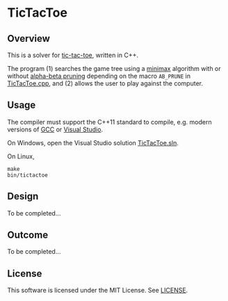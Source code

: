 # TicTacToe

## Overview

This is a solver for [tic-tac-toe](https://en.wikipedia.org/wiki/Tic-tac-toe), written in C++.

The program (1) searches the game tree using a [minimax](https://en.wikipedia.org/wiki/Minimax) algorithm with or without [alpha-beta pruning](https://en.wikipedia.org/wiki/Alpha%E2%80%93beta_pruning) depending on the macro `AB_PRUNE` in [TicTacToe.cpp](TicTacToe/TicTacToe.cpp), and (2) allows the user to play against the computer.

## Usage

The compiler must support the C++11 standard to compile, e.g. modern versions of [GCC](https://gcc.gnu.org/projects/cxx0x.html) or [Visual Studio](https://msdn.microsoft.com/library/hh567368.aspx).

On Windows, open the Visual Studio solution [TicTacToe.sln](TicTacToe.sln).

On Linux,
```
make
bin/tictactoe
```

## Design

To be completed...

## Outcome

To be completed...

## License

This software is licensed under the MIT License. See [LICENSE](LICENSE).

